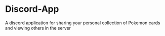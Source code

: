 # Discord-App
A discord application for sharing your personal collection of Pokemon cards and viewing others in the server